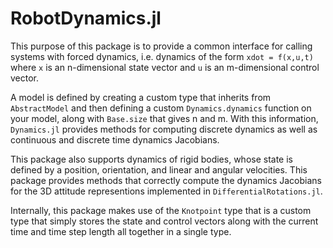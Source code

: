 # RobotDynamics.jl

This purpose of this package is to provide a common interface for calling systems with
forced dynamics, i.e. dynamics of the form `xdot = f(x,u,t)` where `x` is an n-dimensional
state vector and `u` is an m-dimensional control vector.

A model is defined by creating a custom type that inherits from `AbstractModel` and then
defining a custom `Dynamics.dynamics` function on your model, along with `Base.size` that
gives n and m. With this information, `Dynamics.jl` provides methods for computing discrete
dynamics as well as continuous and discrete time dynamics Jacobians.

This package also supports dynamics of rigid bodies, whose state is defined by a position,
orientation, and linear and angular velocities. This package provides methods that correctly
compute the dynamics Jacobians for the 3D attitude representions implemented in
`DifferentialRotations.jl`.

Internally, this package makes use of the `Knotpoint` type that is a custom type that simply
stores the state and control vectors along with the current time and time step length all
together in a single type.
